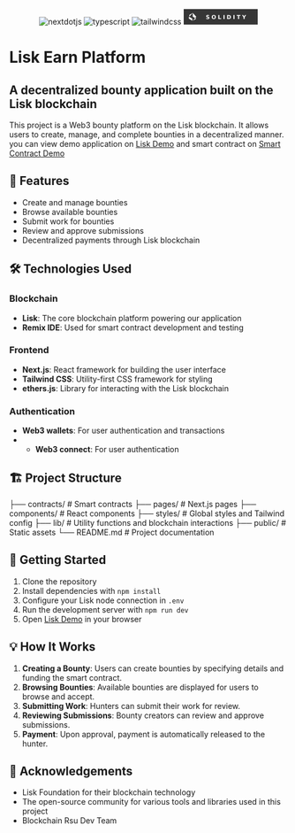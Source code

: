 <div align="center">
  
  
  <div>
    <img src="https://img.shields.io/badge/-Next_JS-black?style=for-the-badge&logoColor=white&logo=nextdotjs&color=000000" alt="nextdotjs" />
    <img src="https://img.shields.io/badge/-TypeScript-black?style=for-the-badge&logoColor=white&logo=typescript&color=3178C6" alt="typescript" />
    <img src="https://img.shields.io/badge/-Tailwind_CSS-black?style=for-the-badge&logoColor=white&logo=tailwindcss&color=06B6D4" alt="tailwindcss" />
<svg xmlns="http://www.w3.org/2000/svg" xmlns:xlink="http://www.w3.org/1999/xlink" width="134" height="28" role="img" aria-label="SOLIDITY">
  <title>SOLIDITY</title>
  <g shape-rendering="crispEdges">
    <rect width="134" height="28" fill="#363636"/>
  </g>
  <g fill="#fff" text-anchor="middle" font-family="Verdana,Geneva,DejaVu Sans,sans-serif" text-rendering="geometricPrecision" font-size="100">
    <image x="9" y="7" width="14" height="14" xlink:href="data:image/svg+xml;base64,PHN2ZyB4bWxucz0iaHR0cDovL3d3dy53My5vcmcvMjAwMC9zdmciIHZpZXdCb3g9IjAgMCAzMjAgMzIwIj48cGF0aCBkPSJNMzExLjMgMjMzLjRsLTE0MS4xLTgwLjdWMEwzMTEuMyAxNTIuN3pNMTcwLjIgMGwtMTQxLjEgODAuN3Y3Mi43TDE3MC4yIDBNOC45IDE1Mi43bDE0MS4xIDgwLjd2ODYuN0w4LjkgMjMzLjRNMTcwLjIgMzIwbDE0MS4xLTgwLjd2LTcyLjdMMTcwLjIgMzIwIiBmaWxsPSIjZmZmIiBmaWxsLXJ1bGU9ImV2ZW5vZGQiLz48L3N2Zz4="/>
    <text transform="scale(.1)" x="765" y="175" textLength="730" fill="#fff" font-weight="bold">SOLIDITY</text>
  </g>
</svg>

  </div>

  </div>

 # Lisk Earn Platform

## A decentralized bounty application built on the Lisk blockchain

This project is a Web3 bounty platform  on the Lisk blockchain. It allows users to create, manage, and complete bounties in a decentralized manner. you can view demo application on [Lisk Demo](https://lisk-earn.vercel.app/site) and smart contract on [Smart Contract Demo](https://github.com/DanielDerefaka/LiskEarn/blob/master/demo-contract.sol)

## 🚀 Features

- Create and manage bounties
- Browse available bounties
- Submit work for bounties
- Review and approve submissions
- Decentralized payments through Lisk blockchain

## 🛠️ Technologies Used

### Blockchain
- **Lisk**: The core blockchain platform powering our application
- **Remix IDE**: Used for smart contract development and testing

### Frontend
- **Next.js**: React framework for building the user interface
- **Tailwind CSS**: Utility-first CSS framework for styling
- **ethers.js**: Library for interacting with the Lisk blockchain



### Authentication
- **Web3 wallets**: For user authentication and transactions
- - **Web3 connect**: For user authentication 

## 🏗️ Project Structure

├── contracts/         # Smart contracts
├── pages/             # Next.js pages
├── components/        # React components
├── styles/            # Global styles and Tailwind config
├── lib/               # Utility functions and blockchain interactions
├── public/            # Static assets
└── README.md          # Project documentation


## 🚦 Getting Started

1. Clone the repository
2. Install dependencies with `npm install`
3. Configure your Lisk node connection in `.env`
4. Run the development server with `npm run dev`
5. Open [Lisk Demo](https://lisk-earn.vercel.app/site) in your browser

## 💡 How It Works

1. **Creating a Bounty**: Users can create bounties by specifying details and funding the smart contract.
2. **Browsing Bounties**: Available bounties are displayed for users to browse and accept.
3. **Submitting Work**: Hunters can submit their work for review.
4. **Reviewing Submissions**: Bounty creators can review and approve submissions.
5. **Payment**: Upon approval, payment is automatically released to the hunter.




## 🙏 Acknowledgements

- Lisk Foundation for their blockchain technology
- The open-source community for various tools and libraries used in this project
- Blockchain Rsu Dev Team 


